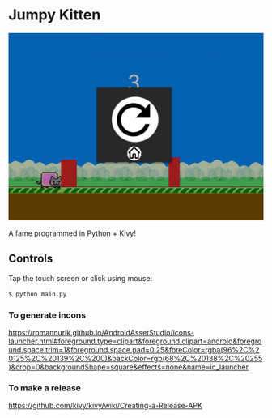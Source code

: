 Jumpy Kitten
==========

![Screenshot](/screenshots/shot.png)

A fame programmed in Python + Kivy!

## Controls

Tap the touch screen or click using mouse:

```sh
$ python main.py
```

### To generate incons
https://romannurik.github.io/AndroidAssetStudio/icons-launcher.html#foreground.type=clipart&foreground.clipart=android&foreground.space.trim=1&foreground.space.pad=0.25&foreColor=rgba(96%2C%20125%2C%20139%2C%200)&backColor=rgb(68%2C%20138%2C%20255)&crop=0&backgroundShape=square&effects=none&name=ic_launcher


### To make a release
https://github.com/kivy/kivy/wiki/Creating-a-Release-APK
